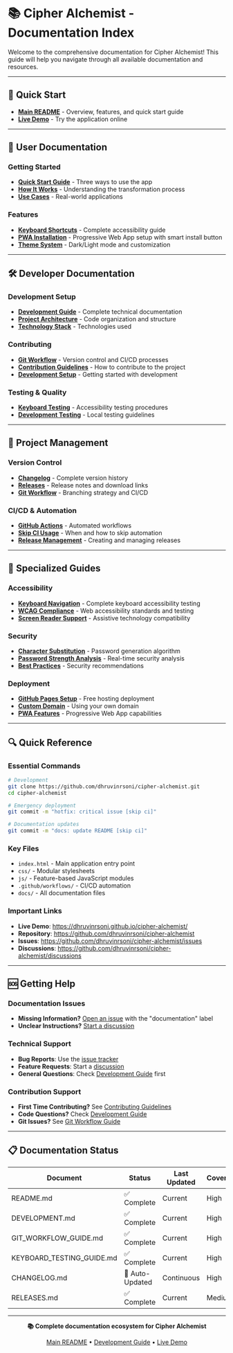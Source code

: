 # 📚 Cipher Alchemist - Documentation Index

Welcome to the comprehensive documentation for Cipher Alchemist! This guide will help you navigate through all available documentation and resources.

---

## 🚀 **Quick Start**

- **[Main README](README.md)** - Overview, features, and quick start guide
- **[Live Demo](https://dhruvinrsoni.github.io/cipher-alchemist/)** - Try the application online

---

## 📖 **User Documentation**

### **Getting Started**
- **[Quick Start Guide](README.md#quick-start)** - Three ways to use the app
- **[How It Works](README.md#how-it-works)** - Understanding the transformation process
- **[Use Cases](README.md#use-cases)** - Real-world applications

### **Features**
- **[Keyboard Shortcuts](KEYBOARD_TESTING_GUIDE.md)** - Complete accessibility guide
- **[PWA Installation](README.md#option-2-install-as-pwa)** - Progressive Web App setup with smart install button
- **[Theme System](README.md#user-experience)** - Dark/Light mode and customization

---

## 🛠️ **Developer Documentation**

### **Development Setup**
- **[Development Guide](DEVELOPMENT.md)** - Complete technical documentation
- **[Project Architecture](DEVELOPMENT.md#modular-architecture)** - Code organization and structure
- **[Technology Stack](README.md#technology-stack)** - Technologies used

### **Contributing**
- **[Git Workflow](GIT_WORKFLOW_GUIDE.md)** - Version control and CI/CD processes
- **[Contribution Guidelines](README.md#contributing)** - How to contribute to the project
- **[Development Setup](DEVELOPMENT.md#local-development--testing)** - Getting started with development

### **Testing & Quality**
- **[Keyboard Testing](KEYBOARD_TESTING_GUIDE.md)** - Accessibility testing procedures
- **[Development Testing](DEVELOPMENT.md#local-development--testing)** - Local testing guidelines

---

## 🔄 **Project Management**

### **Version Control**
- **[Changelog](CHANGELOG.md)** - Complete version history
- **[Releases](RELEASES.md)** - Release notes and download links
- **[Git Workflow](GIT_WORKFLOW_GUIDE.md)** - Branching strategy and CI/CD

### **CI/CD & Automation**
- **[GitHub Actions](GIT_WORKFLOW_GUIDE.md#cicd-workflow-features)** - Automated workflows
- **[Skip CI Usage](GIT_WORKFLOW_GUIDE.md#emergency-scenarios--skip-ci)** - When and how to skip automation
- **[Release Management](GIT_WORKFLOW_GUIDE.md#release-management)** - Creating and managing releases

---

## 🎯 **Specialized Guides**

### **Accessibility**
- **[Keyboard Navigation](KEYBOARD_TESTING_GUIDE.md)** - Complete keyboard accessibility testing
- **[WCAG Compliance](KEYBOARD_TESTING_GUIDE.md)** - Web accessibility standards and testing
- **[Screen Reader Support](KEYBOARD_TESTING_GUIDE.md#screen-reader-testing)** - Assistive technology compatibility

### **Security**
- **[Character Substitution](DEVELOPMENT.md#cipher-implementation)** - Password generation algorithm
- **[Password Strength Analysis](DEVELOPMENT.md#modular-architecture)** - Real-time security analysis
- **[Best Practices](README.md#use-cases)** - Security recommendations

### **Deployment**
- **[GitHub Pages Setup](README.md#github-pages-recommended)** - Free hosting deployment
- **[Custom Domain](README.md#custom-domain-setup)** - Using your own domain
- **[PWA Features](README.md#progressive-web-app)** - Progressive Web App capabilities

---

## 🔍 **Quick Reference**

### **Essential Commands**
```bash
# Development
git clone https://github.com/dhruvinrsoni/cipher-alchemist.git
cd cipher-alchemist

# Emergency deployment
git commit -m "hotfix: critical issue [skip ci]"

# Documentation updates
git commit -m "docs: update README [skip ci]"
```

### **Key Files**
- `index.html` - Main application entry point
- `css/` - Modular stylesheets
- `js/` - Feature-based JavaScript modules
- `.github/workflows/` - CI/CD automation
- `docs/` - All documentation files

### **Important Links**
- **Live Demo**: https://dhruvinrsoni.github.io/cipher-alchemist/
- **Repository**: https://github.com/dhruvinrsoni/cipher-alchemist
- **Issues**: https://github.com/dhruvinrsoni/cipher-alchemist/issues
- **Discussions**: https://github.com/dhruvinrsoni/cipher-alchemist/discussions

---

## 🆘 **Getting Help**

### **Documentation Issues**
- **Missing Information?** [Open an issue](https://github.com/dhruvinrsoni/cipher-alchemist/issues) with the "documentation" label
- **Unclear Instructions?** [Start a discussion](https://github.com/dhruvinrsoni/cipher-alchemist/discussions)

### **Technical Support**
- **Bug Reports**: Use the [issue tracker](https://github.com/dhruvinrsoni/cipher-alchemist/issues)
- **Feature Requests**: Start a [discussion](https://github.com/dhruvinrsoni/cipher-alchemist/discussions)
- **General Questions**: Check [Development Guide](DEVELOPMENT.md) first

### **Contribution Support**
- **First Time Contributing?** See [Contributing Guidelines](README.md#contributing)
- **Code Questions?** Check [Development Guide](DEVELOPMENT.md)
- **Git Issues?** See [Git Workflow Guide](GIT_WORKFLOW_GUIDE.md)

---

## 📋 **Documentation Status**

| Document | Status | Last Updated | Coverage |
|----------|--------|--------------|----------|
| README.md | ✅ Complete | Current | High |
| DEVELOPMENT.md | ✅ Complete | Current | High |
| GIT_WORKFLOW_GUIDE.md | ✅ Complete | Current | High |
| KEYBOARD_TESTING_GUIDE.md | ✅ Complete | Current | High |
| CHANGELOG.md | 🔄 Auto-Updated | Continuous | High |
| RELEASES.md | ✅ Complete | Current | Medium |

---

<div align="center">

**📚 Complete documentation ecosystem for Cipher Alchemist**

[Main README](README.md) • [Development Guide](DEVELOPMENT.md) • [Live Demo](https://dhruvinrsoni.github.io/cipher-alchemist/)

</div>
